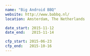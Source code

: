```yaml
---
name: "Big Android BBQ"
website: http://www.babbq.nl/
location: Amsterdam, The Netherlands

date_start: 2015-11-12
date_end:   2015-11-14

cfp_start: 2015-06-23
cfp_end:   2015-10-16
---
```

